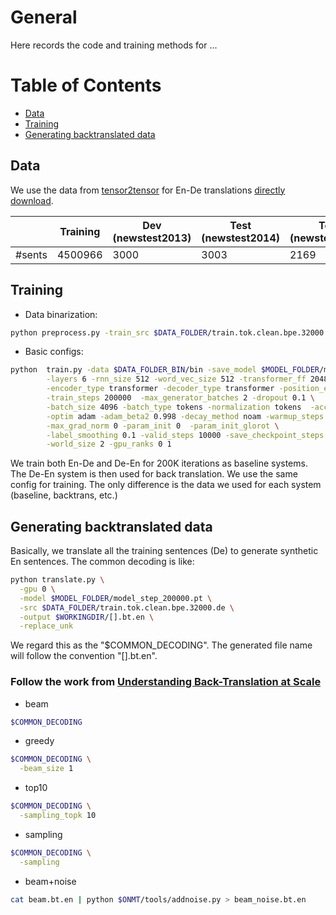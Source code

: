 # General

Here records the code and training methods for ...


Table of Contents
=================
  * [Data](#Data)
  * [Training](#Training)
  * [Generating backtranslated data](#Generating-backtranslated-data)

## Data

We use the data from [tensor2tensor](https://github.com/tensorflow/tensor2tensor/blob/71371c7f40f1110159b81b46b4bbca7006996c22/tensor2tensor/data_generators/translate_ende.py#L62) for En-De translations [directly download](https://drive.google.com/uc?export=download&id=0B_bZck-ksdkpM25jRUN2X2UxMm8).

|         | Training | Dev (newstest2013) | Test (newstest2014) | Test (newstest2015) |
| ------------- | ------------- | ------------- | ------------- | ------------- |
| #sents  | 4500966  | 3000 | 3003 | 2169 |

## Training

- Data binarization:

```bash
python preprocess.py -train_src $DATA_FOLDER/train.tok.clean.bpe.32000.en -train_tgt $DATA_FOLDER/train.tok.clean.bpe.32000.de -valid_src $DATA_FOLDER/newstest2013.tok.bpe.32000.en -valid_tgt $DATA_FOLDER/newstest2013.tok.bpe.32000.de -save_data $DATA_FOLDER_BIN/bin
```

- Basic configs:

```bash
python  train.py -data $DATA_FOLDER_BIN/bin -save_model $MODEL_FOLDER/model \
        -layers 6 -rnn_size 512 -word_vec_size 512 -transformer_ff 2048 -heads 8  \
        -encoder_type transformer -decoder_type transformer -position_encoding \
        -train_steps 200000  -max_generator_batches 2 -dropout 0.1 \
        -batch_size 4096 -batch_type tokens -normalization tokens  -accum_count 2 \
        -optim adam -adam_beta2 0.998 -decay_method noam -warmup_steps 8000 -learning_rate 2 \
        -max_grad_norm 0 -param_init 0  -param_init_glorot \
        -label_smoothing 0.1 -valid_steps 10000 -save_checkpoint_steps 10000 \
        -world_size 2 -gpu_ranks 0 1
```

We train both En-De and De-En for 200K iterations as baseline systems. The De-En system is then used for back translation.
We use the same config for training. The only difference is the data we used for each system (baseline, backtrans, etc.)

## Generating backtranslated data

Basically, we translate all the training sentences (De) to generate synthetic En sentences.
The common decoding is like:

```bash
python translate.py \
  -gpu 0 \
  -model $MODEL_FOLDER/model_step_200000.pt \
  -src $DATA_FOLDER/train.tok.clean.bpe.32000.de \
  -output $WORKINGDIR/[].bt.en \
  -replace_unk
```
We regard this as the "$COMMON_DECODING". The generated file name will follow the convention "[].bt.en".

### Follow the work from [Understanding Back-Translation at Scale](https://arxiv.org/pdf/1808.09381)

- beam

```bash
$COMMON_DECODING
```

- greedy

```bash
$COMMON_DECODING \
  -beam_size 1
```

- top10

```bash
$COMMON_DECODING \
  -sampling_topk 10
```

- sampling

```bash
$COMMON_DECODING \
  -sampling
```

- beam+noise

```bash
cat beam.bt.en | python $ONMT/tools/addnoise.py > beam_noise.bt.en
```
